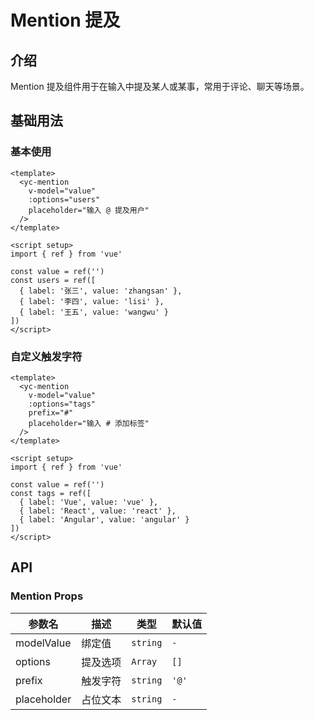 # Mention 提及

## 介绍

Mention 提及组件用于在输入中提及某人或某事，常用于评论、聊天等场景。

## 基础用法

### 基本使用

```vue
<template>
  <yc-mention 
    v-model="value" 
    :options="users"
    placeholder="输入 @ 提及用户"
  />
</template>

<script setup>
import { ref } from 'vue'

const value = ref('')
const users = ref([
  { label: '张三', value: 'zhangsan' },
  { label: '李四', value: 'lisi' },
  { label: '王五', value: 'wangwu' }
])
</script>
```

### 自定义触发字符

```vue
<template>
  <yc-mention 
    v-model="value" 
    :options="tags"
    prefix="#"
    placeholder="输入 # 添加标签"
  />
</template>

<script setup>
import { ref } from 'vue'

const value = ref('')
const tags = ref([
  { label: 'Vue', value: 'vue' },
  { label: 'React', value: 'react' },
  { label: 'Angular', value: 'angular' }
])
</script>
```

## API

### Mention Props

| 参数名 | 描述 | 类型 | 默认值 |
|--------|------|------|--------|
| modelValue | 绑定值 | `string` | `-` |
| options | 提及选项 | `Array` | `[]` |
| prefix | 触发字符 | `string` | `'@'` |
| placeholder | 占位文本 | `string` | `-` |